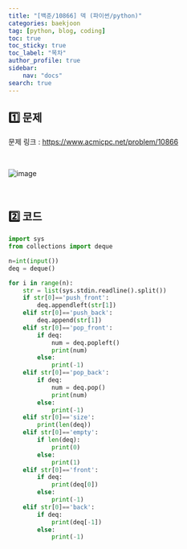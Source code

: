 ```yaml
---
title: "[백준/10866] 덱 (파이썬/python)"
categories: baekjoon
tag: [python, blog, coding]
toc: true
toc_sticky: true
toc_label: "목차"
author_profile: true
sidebar:
    nav: "docs"
search: true
---
```


## 1️⃣ 문제

문제 링크 : <a href="https://www.acmicpc.net/problem/10866" target="_blank">https://www.acmicpc.net/problem/10866</a>

<br/>

![image](https://user-images.githubusercontent.com/52556486/180446796-be3e8387-0548-4dbe-b9be-573a46e4d1da.png)

<br/>

## 2️⃣ 코드

```python
import sys
from collections import deque

n=int(input())
deq = deque()

for i in range(n):
    str = list(sys.stdin.readline().split())
    if str[0]=='push_front':
        deq.appendleft(str[1])
    elif str[0]=='push_back':
        deq.append(str[1])
    elif str[0]=='pop_front':
        if deq:
            num = deq.popleft()
            print(num)
        else:
            print(-1)
    elif str[0]=='pop_back':
        if deq:
            num = deq.pop()
            print(num)
        else:
            print(-1)
    elif str[0]=='size':
        print(len(deq))
    elif str[0]=='empty':
        if len(deq):
            print(0)
        else:
            print(1)
    elif str[0]=='front':
        if deq:
            print(deq[0])
        else:
            print(-1)
    elif str[0]=='back':
        if deq:
            print(deq[-1])
        else:
            print(-1)
```